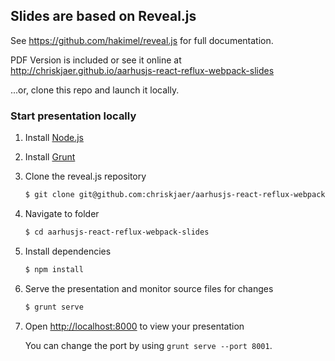 ## Slides are based on Reveal.js
See https://github.com/hakimel/reveal.js for full documentation.

PDF Version is included or see it online at http://chriskjaer.github.io/aarhusjs-react-reflux-webpack-slides

...or, clone this repo and launch it locally.

### Start presentation locally

1. Install [Node.js](http://nodejs.org/)

2. Install [Grunt](http://gruntjs.com/getting-started#installing-the-cli)

4. Clone the reveal.js repository
   ```sh
   $ git clone git@github.com:chriskjaer/aarhusjs-react-reflux-webpack-slides.git
   ```

5. Navigate to folder
   ```sh
   $ cd aarhusjs-react-reflux-webpack-slides
   ```

6. Install dependencies
   ```sh
   $ npm install
   ```

7. Serve the presentation and monitor source files for changes
   ```sh
   $ grunt serve
   ```

8. Open <http://localhost:8000> to view your presentation

   You can change the port by using `grunt serve --port 8001`.
